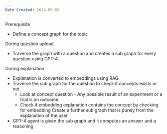```yaml
---
Date Created: 2024-05-02
---
```

Prerequisite
- Define a concept graph for the topic

During question upload
- Traverse the graph with a question and creates a sub graph for every question using GPT-4.

During explanation
- Explanation is converted to embeddings using RAG
- Traverse the sub graph for the question to check if concepts exists or not
	- Look at concept question - Any possible result of an experiment or a trial is an outcome
	- Check if embedding explanation contains the concept by checking for embedding
	Create a further sub graph that is purely from the explanation of the user
- GPT-4 agent is given the sub graph and it computes an answer and a reasoning